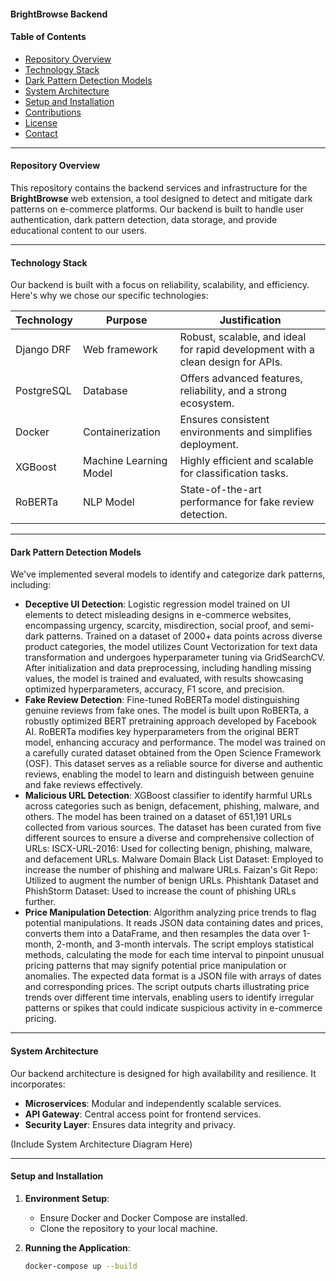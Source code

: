 #### BrightBrowse Backend

#### Table of Contents

- [Repository Overview](#repository-overview)
- [Technology Stack](#technology-stack)
- [Dark Pattern Detection Models](#dark-pattern-detection-models)
- [System Architecture](#system-architecture)
- [Setup and Installation](#setup-and-installation)
- [Contributions](#contributions)
- [License](#license)
- [Contact](#contact)

---

#### Repository Overview

This repository contains the backend services and infrastructure for the **BrightBrowse** web extension, a tool designed to detect and mitigate dark patterns on e-commerce platforms. Our backend is built to handle user authentication, dark pattern detection, data storage, and provide educational content to our users.

---

#### Technology Stack

Our backend is built with a focus on reliability, scalability, and efficiency. Here's why we chose our specific technologies:

| Technology | Purpose                | Justification                                                                   |
| ---------- | ---------------------- | ------------------------------------------------------------------------------- |
| Django DRF | Web framework          | Robust, scalable, and ideal for rapid development with a clean design for APIs. |
| PostgreSQL | Database               | Offers advanced features, reliability, and a strong ecosystem.                  |
| Docker     | Containerization       | Ensures consistent environments and simplifies deployment.                      |
| XGBoost    | Machine Learning Model | Highly efficient and scalable for classification tasks.                         |
| RoBERTa    | NLP Model              | State-of-the-art performance for fake review detection.                         |

---

#### Dark Pattern Detection Models

We've implemented several models to identify and categorize dark patterns, including:

- **Deceptive UI Detection**: Logistic regression model trained on UI elements to detect misleading designs in e-commerce websites, encompassing urgency, scarcity, misdirection, social proof, and semi-dark patterns. Trained on a dataset of 2000+ data points across diverse product categories, the model utilizes Count Vectorization for text data transformation and undergoes hyperparameter tuning via GridSearchCV. After initialization and data preprocessing, including handling missing values, the model is trained and evaluated, with results showcasing optimized hyperparameters, accuracy, F1 score, and precision.
- **Fake Review Detection**: Fine-tuned RoBERTa model distinguishing genuine reviews from fake ones. The model is built upon RoBERTa, a robustly optimized BERT pretraining approach developed by Facebook AI. RoBERTa modifies key hyperparameters from the original BERT model, enhancing accuracy and performance. The model was trained on a carefully curated dataset obtained from the Open Science Framework (OSF). This dataset serves as a reliable source for diverse and authentic reviews, enabling the model to learn and distinguish between genuine and fake reviews effectively.
- **Malicious URL Detection**: XGBoost classifier to identify harmful URLs across categories such as benign, defacement, phishing, malware, and others. The model has been trained on a dataset of 651,191 URLs collected from various sources. The dataset has been curated from five different sources to ensure a diverse and comprehensive collection of URLs: ISCX-URL-2016: Used for collecting benign, phishing, malware, and defacement URLs. Malware Domain Black List Dataset: Employed to increase the number of phishing and malware URLs. Faizan's Git Repo: Utilized to augment the number of benign URLs. Phishtank Dataset and PhishStorm Dataset: Used to increase the count of phishing URLs further.
- **Price Manipulation Detection**: Algorithm analyzing price trends to flag potential manipulations. It reads JSON data containing dates and prices, converts them into a DataFrame, and then resamples the data over 1-month, 2-month, and 3-month intervals. The script employs statistical methods, calculating the mode for each time interval to pinpoint unusual pricing patterns that may signify potential price manipulation or anomalies. The expected data format is a JSON file with arrays of dates and corresponding prices. The script outputs charts illustrating price trends over different time intervals, enabling users to identify irregular patterns or spikes that could indicate suspicious activity in e-commerce pricing.

---

#### System Architecture

Our backend architecture is designed for high availability and resilience. It incorporates:

- **Microservices**: Modular and independently scalable services.
- **API Gateway**: Central access point for frontend services.
- **Security Layer**: Ensures data integrity and privacy.

(Include System Architecture Diagram Here)

---

#### Setup and Installation

1. **Environment Setup**:

   - Ensure Docker and Docker Compose are installed.
   - Clone the repository to your local machine.

2. **Running the Application**:
   ```bash
   docker-compose up --build
   ```
